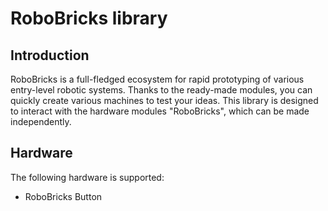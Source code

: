 # RoboBricks library

## Introduction
RoboBricks is a full-fledged ecosystem for rapid prototyping of various entry-level robotic systems.
Thanks to the ready-made modules, you can quickly create various machines to test your ideas.
This library is designed to interact with the hardware modules "RoboBricks", which can be made independently.

## Hardware
The following hardware is supported:
* RoboBricks Button
